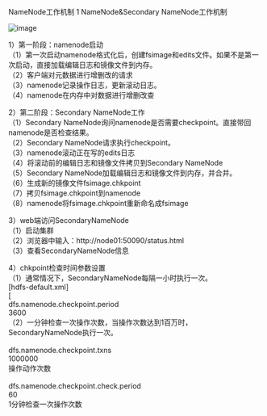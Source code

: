NameNode工作机制
1 NameNode&Secondary NameNode工作机制

![image](https://github.com/mykubernetes/hadoop/blob/master/image/nn%E5%92%8Csnn.png)

1）第一阶段：namenode启动  
（1）第一次启动namenode格式化后，创建fsimage和edits文件。如果不是第一次启动，直接加载编辑日志和镜像文件到内存。  
（2）客户端对元数据进行增删改的请求  
（3）namenode记录操作日志，更新滚动日志。  
（4）namenode在内存中对数据进行增删改查  

2）第二阶段：Secondary NameNode工作  
	（1）Secondary NameNode询问namenode是否需要checkpoint。直接带回namenode是否检查结果。  
	（2）Secondary NameNode请求执行checkpoint。  
	（3）namenode滚动正在写的edits日志  
	（4）将滚动前的编辑日志和镜像文件拷贝到Secondary NameNode  
	（5）Secondary NameNode加载编辑日志和镜像文件到内存，并合并。  
	（6）生成新的镜像文件fsimage.chkpoint  
	（7）拷贝fsimage.chkpoint到namenode  
	（8）namenode将fsimage.chkpoint重新命名成fsimage  

3）web端访问SecondaryNameNode  
	（1）启动集群  
	（2）浏览器中输入：http://node01:50090/status.html  
	（3）查看SecondaryNameNode信息  
 

4）chkpoint检查时间参数设置  
（1）通常情况下，SecondaryNameNode每隔一小时执行一次。  
    [hdfs-default.xml]  
  [<property>  
    <name>dfs.namenode.checkpoint.period</name>  
    <value>3600</value>  
  </property>
 （2）一分钟检查一次操作次数，当操作次数达到1百万时，SecondaryNameNode执行一次。  
  <property>  
    <name>dfs.namenode.checkpoint.txns</name>  
    <value>1000000</value>  
  <description>操作动作次数</description>  
  </property>
  <property>  
    <name>dfs.namenode.checkpoint.check.period</name>  
    <value>60</value>  
  <description> 1分钟检查一次操作次数</description>  
  </property>
  
